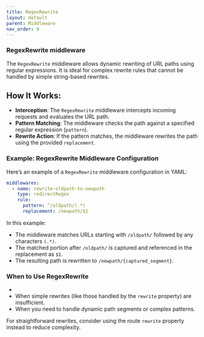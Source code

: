 ```yaml
---
title: RegexRewrite
layout: default
parent: Middleware
nav_order: 9
---
```



### RegexRewrite middleware
The `RegexRewrite` middleware allows dynamic rewriting of URL paths using regular expressions. It is ideal for complex rewrite rules that cannot be handled by simple string-based rewrites.
## How It Works:
- **Interception**: The `RegexRewrite` middleware intercepts incoming requests and evaluates the URL path.
- **Pattern Matching**: The middleware checks the path against a specified regular expression (`pattern`).
- **Rewrite Action**: If the pattern matches, the middleware rewrites the path using the provided `replacement`.

### Example: RegexRewrite Middleware Configuration

Here’s an example of a `RegexRewrite` middleware configuration in YAML:

```yaml
middlewares:
  - name: rewrite-oldpath-to-newpath
    type: redirectRegex
    rule:
      pattern: ^/oldpath/(.*)
      replacement: /newpath/$1
```

In this example:

- The middleware matches URLs starting with `/oldpath/` followed by any characters `(.*)`.
- The matched portion after `/oldpath/` is captured and referenced in the replacement as `$1`.
- The resulting path is rewritten to `/newpath/{captured_segment}`.

### When to Use RegexRewrite
- 
- When simple rewrites (like those handled by the `rewrite` property) are insufficient.
- When you need to handle dynamic path segments or complex patterns.

For straightforward rewrites, consider using the route `rewrite` property instead to reduce complexity.